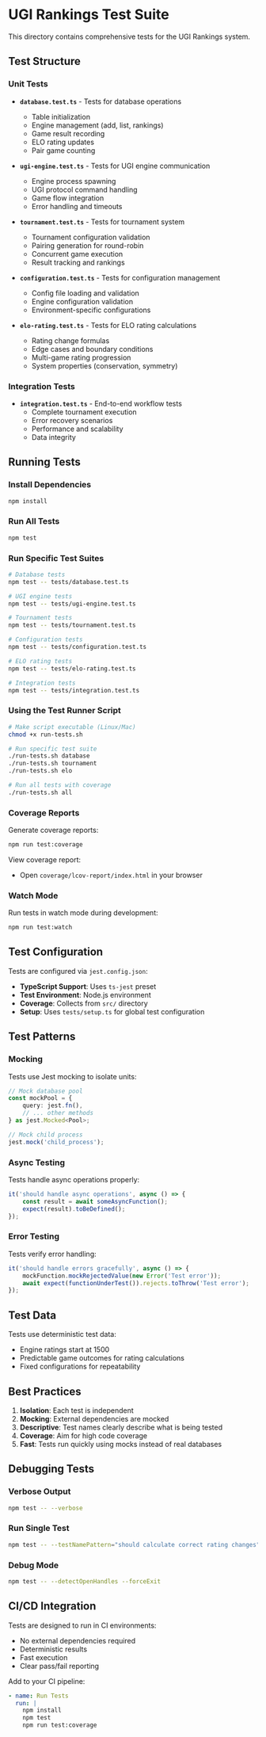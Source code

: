 # UGI Rankings Test Suite

This directory contains comprehensive tests for the UGI Rankings system.

## Test Structure

### Unit Tests

- **`database.test.ts`** - Tests for database operations
  - Table initialization
  - Engine management (add, list, rankings)
  - Game result recording
  - ELO rating updates
  - Pair game counting

- **`ugi-engine.test.ts`** - Tests for UGI engine communication
  - Engine process spawning
  - UGI protocol command handling
  - Game flow integration
  - Error handling and timeouts

- **`tournament.test.ts`** - Tests for tournament system
  - Tournament configuration validation
  - Pairing generation for round-robin
  - Concurrent game execution
  - Result tracking and rankings

- **`configuration.test.ts`** - Tests for configuration management
  - Config file loading and validation
  - Engine configuration validation
  - Environment-specific configurations

- **`elo-rating.test.ts`** - Tests for ELO rating calculations
  - Rating change formulas
  - Edge cases and boundary conditions
  - Multi-game rating progression
  - System properties (conservation, symmetry)

### Integration Tests

- **`integration.test.ts`** - End-to-end workflow tests
  - Complete tournament execution
  - Error recovery scenarios
  - Performance and scalability
  - Data integrity

## Running Tests

### Install Dependencies

```bash
npm install
```

### Run All Tests

```bash
npm test
```

### Run Specific Test Suites

```bash
# Database tests
npm test -- tests/database.test.ts

# UGI engine tests  
npm test -- tests/ugi-engine.test.ts

# Tournament tests
npm test -- tests/tournament.test.ts

# Configuration tests
npm test -- tests/configuration.test.ts

# ELO rating tests
npm test -- tests/elo-rating.test.ts

# Integration tests
npm test -- tests/integration.test.ts
```

### Using the Test Runner Script

```bash
# Make script executable (Linux/Mac)
chmod +x run-tests.sh

# Run specific test suite
./run-tests.sh database
./run-tests.sh tournament
./run-tests.sh elo

# Run all tests with coverage
./run-tests.sh all
```

### Coverage Reports

Generate coverage reports:

```bash
npm run test:coverage
```

View coverage report:
- Open `coverage/lcov-report/index.html` in your browser

### Watch Mode

Run tests in watch mode during development:

```bash
npm run test:watch
```

## Test Configuration

Tests are configured via `jest.config.json`:

- **TypeScript Support**: Uses `ts-jest` preset
- **Test Environment**: Node.js environment
- **Coverage**: Collects from `src/` directory
- **Setup**: Uses `tests/setup.ts` for global test configuration

## Test Patterns

### Mocking

Tests use Jest mocking to isolate units:

```typescript
// Mock database pool
const mockPool = {
    query: jest.fn(),
    // ... other methods
} as jest.Mocked<Pool>;

// Mock child process
jest.mock('child_process');
```

### Async Testing

Tests handle async operations properly:

```typescript
it('should handle async operations', async () => {
    const result = await someAsyncFunction();
    expect(result).toBeDefined();
});
```

### Error Testing

Tests verify error handling:

```typescript
it('should handle errors gracefully', async () => {
    mockFunction.mockRejectedValue(new Error('Test error'));
    await expect(functionUnderTest()).rejects.toThrow('Test error');
});
```

## Test Data

Tests use deterministic test data:

- Engine ratings start at 1500
- Predictable game outcomes for rating calculations
- Fixed configurations for repeatability

## Best Practices

1. **Isolation**: Each test is independent
2. **Mocking**: External dependencies are mocked
3. **Descriptive**: Test names clearly describe what is being tested
4. **Coverage**: Aim for high code coverage
5. **Fast**: Tests run quickly using mocks instead of real databases

## Debugging Tests

### Verbose Output

```bash
npm test -- --verbose
```

### Run Single Test

```bash
npm test -- --testNamePattern="should calculate correct rating changes"
```

### Debug Mode

```bash
npm test -- --detectOpenHandles --forceExit
```

## CI/CD Integration

Tests are designed to run in CI environments:

- No external dependencies required
- Deterministic results
- Fast execution
- Clear pass/fail reporting

Add to your CI pipeline:

```yaml
- name: Run Tests
  run: |
    npm install
    npm test
    npm run test:coverage
```
